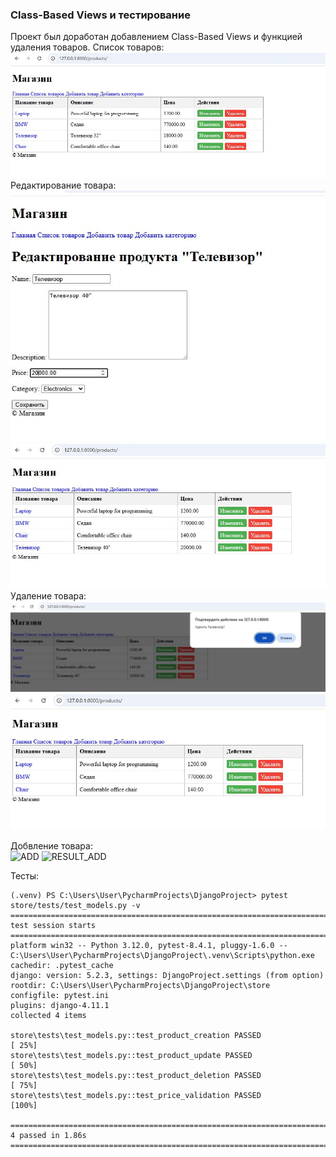### Class-Based Views и тестирование

Проект был доработан добавлением Class-Based Views и функцией удаления товаров.
Список товаров:   
![LIST](https://github.com/H1trec/OTUS-Python-2025-01/blob/main/HW_10/screen/list.JPG?raw=true)
Редактирование товара:   
![EDIT](https://github.com/H1trec/OTUS-Python-2025-01/blob/main/HW_10/screen/edit.JPG?raw=true)
![RESULT_EDIT](https://github.com/H1trec/OTUS-Python-2025-01/blob/main/HW_10/screen/result.JPG?raw=true)
Удаление товара:    
![DELETE](https://github.com/H1trec/OTUS-Python-2025-01/blob/main/HW_10/screen/del.JPG?raw=true)
![RESULT_DELETE](https://github.com/H1trec/OTUS-Python-2025-01/blob/main/HW_10/screen/resultdel.JPG?raw=true)

Добвление товара:   
![ADD](https://github.com/H1trec/OTUS-Python-2025-01/blob/main/OTUS-Python-2025-01/add.JPG?raw=true)
![RESULT_ADD](https://github.com/H1trec/OTUS-Python-2025-01/blob/main/OTUS-Python-2025-01/resultadd.JPG?raw=true)

Тесты:
```
(.venv) PS C:\Users\User\PycharmProjects\DjangoProject> pytest store/tests/test_models.py -v
======================================================================================================= test session starts =======================================================================================================
platform win32 -- Python 3.12.0, pytest-8.4.1, pluggy-1.6.0 -- C:\Users\User\PycharmProjects\DjangoProject\.venv\Scripts\python.exe
cachedir: .pytest_cache
django: version: 5.2.3, settings: DjangoProject.settings (from option)
rootdir: C:\Users\User\PycharmProjects\DjangoProject\store
configfile: pytest.ini
plugins: django-4.11.1
collected 4 items                                                                                                                                                                                                                   

store\tests\test_models.py::test_product_creation PASSED                                                                                                                                                                     [ 25%] 
store\tests\test_models.py::test_product_update PASSED                                                                                                                                                                       [ 50%] 
store\tests\test_models.py::test_product_deletion PASSED                                                                                                                                                                     [ 75%] 
store\tests\test_models.py::test_price_validation PASSED                                                                                                                                                                     [100%] 

======================================================================================================== 4 passed in 1.86s ======================================================================================================== 
```
